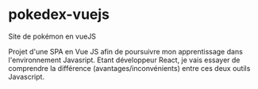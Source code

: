 # pokedex-vuejs
Site de pokémon en vueJS

Projet d'une SPA en Vue JS afin de poursuivre mon apprentissage dans l'environnement Javasript.
Etant développeur React, je vais essayer de comprendre la différence (avantages/inconvénients) entre ces deux outils Javascript.
